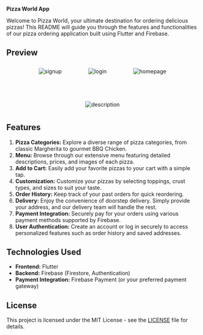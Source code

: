 **Pizza World App**

Welcome to Pizza World, your ultimate destination for ordering delicious pizzas! This README will guide you through the features and functionalities of our pizza ordering application built using Flutter and Firebase.

## Preview
<div style="text-align: center; display: flex; justify-content: center; gap: 50px; flex-wrap: wrap;">
  <img src="file/signup.jpg" alt="signup" style="margin: 10px;">
  <img src="file/login.jpg" alt="login" style="margin: 10px;">
  <img src="file/homepage.jpg" alt="homepage" style="margin: 10px;">
  <img src="file/description.jpg" alt="description" style="margin: 10px;">
</div>

## Features

1. **Pizza Categories:** Explore a diverse range of pizza categories, from classic Margherita to gourmet BBQ Chicken.
2. **Menu:** Browse through our extensive menu featuring detailed descriptions, prices, and images of each pizza.
3. **Add to Cart:** Easily add your favorite pizzas to your cart with a simple tap.
4. **Customization:** Customize your pizzas by selecting toppings, crust types, and sizes to suit your taste.
5. **Order History:** Keep track of your past orders for quick reordering.
6. **Delivery:** Enjoy the convenience of doorstep delivery. Simply provide your address, and our delivery team will handle the rest.
7. **Payment Integration:** Securely pay for your orders using various payment methods supported by Firebase.
8. **User Authentication:** Create an account or log in securely to access personalized features such as order history and saved addresses.

## Technologies Used

- **Frontend:** Flutter
- **Backend:** Firebase (Firestore, Authentication)
- **Payment Integration:** Firebase Payment (or your preferred payment gateway)

## License

This project is licensed under the MIT License - see the [LICENSE](LICENSE) file for details.
